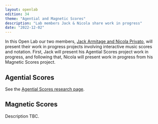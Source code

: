 ```yaml
---
layout: openlab
edition: 34
theme: "Agential and Magnetic Scores"
description: "Lab members Jack & Nicola share work in progress"
date: "2022-12-02"
---
```


In this Open Lab our two members, [Jack Armitage and Nicola Privato](http://iil.is/people), will present their work in progress projects involving interactive music scores and notation.
First, Jack will present his Agential Scores project work in progress, and following that, Nicola will present work in progress from his Magnetic Scores project.

## Agential Scores

See the [Agential Scores research page](https://iil.is/research/agential-scores).

## Magnetic Scores

Description TBC.
